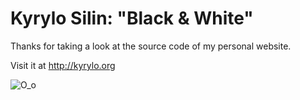 Kyrylo Silin: "Black & White"
=============================

Thanks for taking a look at the source code of my personal website.

Visit it at http://kyrylo.org

![O_o](http://i.imgur.com/qBwdkKm.gif)
